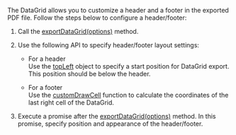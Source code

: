 The DataGrid allows you to customize a header and a footer in the exported PDF file. Follow the steps below to configure a header/footer:

1. Call the [exportDataGrid(options)](/Documentation/ApiReference/Common/Utils/pdfExporter/#exportDataGridoptions) method.

2. Use the following API to specify header/footer layout settings:    

    - For a header   
    Use the [topLeft](/Documentation/ApiReference/Common/Object_Structures/PdfExportDataGridProps/topLeft/) object to specify a start position for DataGrid export. This position should be below the header.
    
    - For a footer    
    Use the [customDrawCell](/Documentation/ApiReference/Common/Object_Structures/PdfExportDataGridProps/#customDrawCell) function to calculate the coordinates of the last right cell of the DataGrid.

3. Execute a promise after the [exportDataGrid(options)](/Documentation/ApiReference/Common/Utils/pdfExporter/#exportDataGridoptions) method. In this promise, specify position and appearance of the header/footer.
